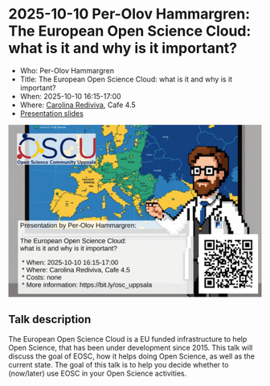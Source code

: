 # 2025-10-10 Per-Olov Hammargren: The European Open Science Cloud: what is it and why is it important?

- Who: Per-Olov Hammargren
- Title: The European Open Science Cloud: what is it and why is it important?
- When: 2025-10-10 16:15-17:00
- Where: [Carolina Rediviva](https://link.mazemap.com/90ZtnxI3), Cafe 4.5
- [Presentation slides](slides.pptx)

![2025-10-10 Per-Olov Hammargren: The European Open Science Cloud](poster.jpg)

## Talk description

The European Open Science Cloud is a EU funded infrastructure
to help Open Science, that has been under development since 2015.
This talk will discuss the goal of EOSC, how it helps doing Open Science,
as well as the current state.
The goal of this talk is to help you decide whether to (now/later)
use EOSC in your Open Science activities.
